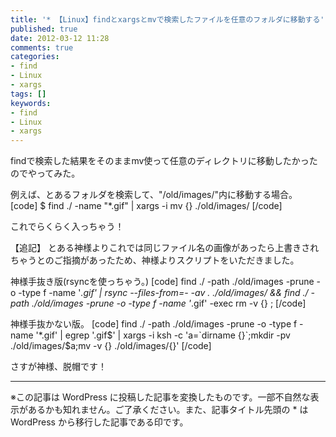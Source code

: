 ```yaml
---
title: '* 【Linux】findとxargsとmvで検索したファイルを任意のフォルダに移動する'
published: true
date: 2012-03-12 11:28
comments: true
categories:
- find
- Linux
- xargs
tags: []
keywords:
- find
- Linux
- xargs
---
```

findで検索した結果をそのままmv使って任意のディレクトリに移動したかったのでやってみた。

例えば、とあるフォルダを検索して、"/old/images/"内に移動する場合。
[code]
$ find ./ -name "*.gif" | xargs -i mv {} ./old/images/
[/code]

これでらくらく入っちゃう！

【追記】
とある神様よりこれでは同じファイル名の画像があったら上書きされちゃうとのご指摘があったため、神様よりスクリプトをいただきました。

神様手抜き版(rsyncを使っちゃう。)
[code]
find ./ -path ./old/images -prune -o -type f -name '*.gif' | rsync --files-from=- -av . ./old/images/ && find ./ -path ./old/images -prune -o -type f -name '*.gif' -exec rm -v {} \;
[/code]

神様手抜かない版。
[code]
find ./ -path ./old/images -prune -o -type f -name '*.gif' | egrep '\.gif$' | xargs -i ksh -c 'a=`dirname {}`;mkdir -pv ./old/images/$a;mv -v {} ./old/images/{}'
[/code]

さすが神様、脱帽です！

---
※この記事は WordPress に投稿した記事を変換したものです。一部不自然な表示があるかも知れません。ご了承ください。また、記事タイトル先頭の * は WordPress から移行した記事である印です。
